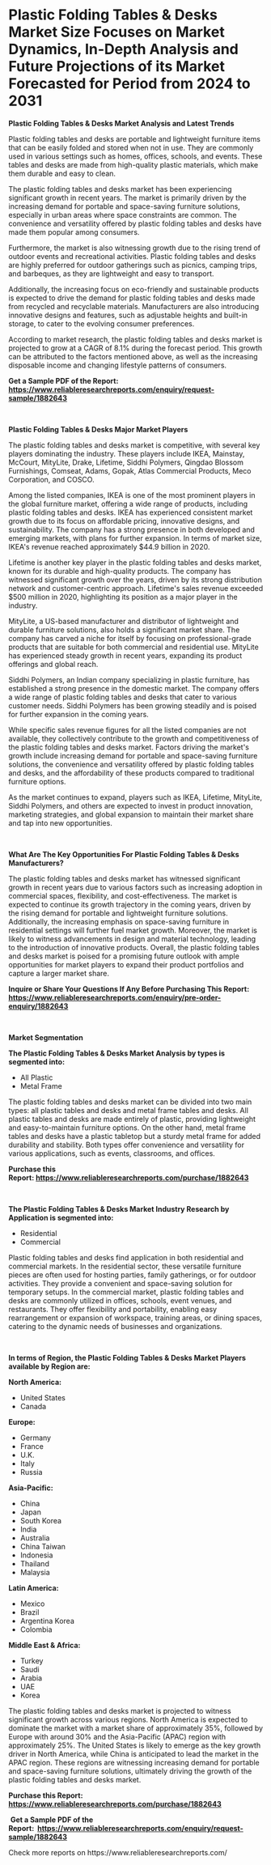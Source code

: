 <p><h1>Plastic Folding Tables & Desks Market Size Focuses on Market Dynamics, In-Depth Analysis and Future Projections of its Market Forecasted for Period from 2024 to 2031</h1></p><p><strong>Plastic Folding Tables & Desks Market Analysis and Latest Trends</strong></p>
<p><p>Plastic folding tables and desks are portable and lightweight furniture items that can be easily folded and stored when not in use. They are commonly used in various settings such as homes, offices, schools, and events. These tables and desks are made from high-quality plastic materials, which make them durable and easy to clean.</p><p>The plastic folding tables and desks market has been experiencing significant growth in recent years. The market is primarily driven by the increasing demand for portable and space-saving furniture solutions, especially in urban areas where space constraints are common. The convenience and versatility offered by plastic folding tables and desks have made them popular among consumers.</p><p>Furthermore, the market is also witnessing growth due to the rising trend of outdoor events and recreational activities. Plastic folding tables and desks are highly preferred for outdoor gatherings such as picnics, camping trips, and barbeques, as they are lightweight and easy to transport.</p><p>Additionally, the increasing focus on eco-friendly and sustainable products is expected to drive the demand for plastic folding tables and desks made from recycled and recyclable materials. Manufacturers are also introducing innovative designs and features, such as adjustable heights and built-in storage, to cater to the evolving consumer preferences.</p><p>According to market research, the plastic folding tables and desks market is projected to grow at a CAGR of 8.1% during the forecast period. This growth can be attributed to the factors mentioned above, as well as the increasing disposable income and changing lifestyle patterns of consumers.</p></p>
<p><strong>Get a Sample PDF of the Report:&nbsp; <a href="https://www.reliableresearchreports.com/enquiry/request-sample/1882643">https://www.reliableresearchreports.com/enquiry/request-sample/1882643</a></strong></p>
<p>&nbsp;</p>
<p><strong>Plastic Folding Tables & Desks Major Market Players</strong></p>
<p><p>The plastic folding tables and desks market is competitive, with several key players dominating the industry. These players include IKEA, Mainstay, McCourt, MityLite, Drake, Lifetime, Siddhi Polymers, Qingdao Blossom Furnishings, Comseat, Adams, Gopak, Atlas Commercial Products, Meco Corporation, and COSCO.</p><p>Among the listed companies, IKEA is one of the most prominent players in the global furniture market, offering a wide range of products, including plastic folding tables and desks. IKEA has experienced consistent market growth due to its focus on affordable pricing, innovative designs, and sustainability. The company has a strong presence in both developed and emerging markets, with plans for further expansion. In terms of market size, IKEA's revenue reached approximately $44.9 billion in 2020.</p><p>Lifetime is another key player in the plastic folding tables and desks market, known for its durable and high-quality products. The company has witnessed significant growth over the years, driven by its strong distribution network and customer-centric approach. Lifetime's sales revenue exceeded $500 million in 2020, highlighting its position as a major player in the industry.</p><p>MityLite, a US-based manufacturer and distributor of lightweight and durable furniture solutions, also holds a significant market share. The company has carved a niche for itself by focusing on professional-grade products that are suitable for both commercial and residential use. MityLite has experienced steady growth in recent years, expanding its product offerings and global reach.</p><p>Siddhi Polymers, an Indian company specializing in plastic furniture, has established a strong presence in the domestic market. The company offers a wide range of plastic folding tables and desks that cater to various customer needs. Siddhi Polymers has been growing steadily and is poised for further expansion in the coming years.</p><p>While specific sales revenue figures for all the listed companies are not available, they collectively contribute to the growth and competitiveness of the plastic folding tables and desks market. Factors driving the market's growth include increasing demand for portable and space-saving furniture solutions, the convenience and versatility offered by plastic folding tables and desks, and the affordability of these products compared to traditional furniture options.</p><p>As the market continues to expand, players such as IKEA, Lifetime, MityLite, Siddhi Polymers, and others are expected to invest in product innovation, marketing strategies, and global expansion to maintain their market share and tap into new opportunities.</p></p>
<p>&nbsp;</p>
<p><strong>What Are The Key Opportunities For Plastic Folding Tables & Desks Manufacturers?</strong></p>
<p><p>The plastic folding tables and desks market has witnessed significant growth in recent years due to various factors such as increasing adoption in commercial spaces, flexibility, and cost-effectiveness. The market is expected to continue its growth trajectory in the coming years, driven by the rising demand for portable and lightweight furniture solutions. Additionally, the increasing emphasis on space-saving furniture in residential settings will further fuel market growth. Moreover, the market is likely to witness advancements in design and material technology, leading to the introduction of innovative products. Overall, the plastic folding tables and desks market is poised for a promising future outlook with ample opportunities for market players to expand their product portfolios and capture a larger market share.</p></p>
<p><strong>Inquire or Share Your Questions If Any Before Purchasing This Report: <a href="https://www.reliableresearchreports.com/enquiry/pre-order-enquiry/1882643">https://www.reliableresearchreports.com/enquiry/pre-order-enquiry/1882643</a></strong></p>
<p>&nbsp;</p>
<p><strong>Market Segmentation</strong></p>
<p><strong>The Plastic Folding Tables & Desks Market Analysis by types is segmented into:</strong></p>
<p><ul><li>All Plastic</li><li>Metal Frame</li></ul></p>
<p><p>The plastic folding tables and desks market can be divided into two main types: all plastic tables and desks and metal frame tables and desks. All plastic tables and desks are made entirely of plastic, providing lightweight and easy-to-maintain furniture options. On the other hand, metal frame tables and desks have a plastic tabletop but a sturdy metal frame for added durability and stability. Both types offer convenience and versatility for various applications, such as events, classrooms, and offices.</p></p>
<p><strong>Purchase this Report:&nbsp;<a href="https://www.reliableresearchreports.com/purchase/1882643">https://www.reliableresearchreports.com/purchase/1882643</a></strong></p>
<p>&nbsp;</p>
<p><strong>The Plastic Folding Tables & Desks Market Industry Research by Application is segmented into:</strong></p>
<p><ul><li>Residential</li><li>Commercial</li></ul></p>
<p><p>Plastic folding tables and desks find application in both residential and commercial markets. In the residential sector, these versatile furniture pieces are often used for hosting parties, family gatherings, or for outdoor activities. They provide a convenient and space-saving solution for temporary setups. In the commercial market, plastic folding tables and desks are commonly utilized in offices, schools, event venues, and restaurants. They offer flexibility and portability, enabling easy rearrangement or expansion of workspace, training areas, or dining spaces, catering to the dynamic needs of businesses and organizations.</p></p>
<p>&nbsp;</p>
<p><strong>In terms of Region, the Plastic Folding Tables & Desks Market Players available by Region are:</strong></p>
<p>
    <p> <strong> North America: </strong>
        <ul>
            <li>United States</li>
            <li>Canada</li>
        </ul>
        </p> 
    <p> <strong> Europe: </strong>
        <ul>
            <li>Germany</li>
            <li>France</li>
            <li>U.K.</li>
            <li>Italy</li>
            <li>Russia</li>
        </ul>
        </p> 
    <p> <strong> Asia-Pacific: </strong>
        <ul>
            <li>China</li>
            <li>Japan</li>
            <li>South Korea</li>
            <li>India</li>
            <li>Australia</li>
            <li>China Taiwan</li>
            <li>Indonesia</li>
            <li>Thailand</li>
            <li>Malaysia</li>
        </ul>
        </p> 
    <p> <strong> Latin America: </strong>
        <ul>
            <li>Mexico</li>
            <li>Brazil</li>
            <li>Argentina Korea</li>
            <li>Colombia</li>
        </ul>
        </p> 
    <p> <strong> Middle East & Africa: </strong>
        <ul>
            <li>Turkey</li>
            <li>Saudi</li>
            <li>Arabia</li>
            <li>UAE</li>
            <li>Korea</li>
        </ul>
    </p>
    </p>
<p><p>The plastic folding tables and desks market is projected to witness significant growth across various regions. North America is expected to dominate the market with a market share of approximately 35%, followed by Europe with around 30% and the Asia-Pacific (APAC) region with approximately 25%. The United States is likely to emerge as the key growth driver in North America, while China is anticipated to lead the market in the APAC region. These regions are witnessing increasing demand for portable and space-saving furniture solutions, ultimately driving the growth of the plastic folding tables and desks market.</p></p>
<p><strong>Purchase this Report: <a href="https://www.reliableresearchreports.com/purchase/1882643">https://www.reliableresearchreports.com/purchase/1882643</a></strong></p>
<p>&nbsp;<strong>Get a Sample PDF of the Report:&nbsp;&nbsp;<a href="https://www.reliableresearchreports.com/enquiry/request-sample/1882643">https://www.reliableresearchreports.com/enquiry/request-sample/1882643</a></strong></p>
<p><strong></strong></p>
<p>Check more reports on https://www.reliableresearchreports.com/</p>